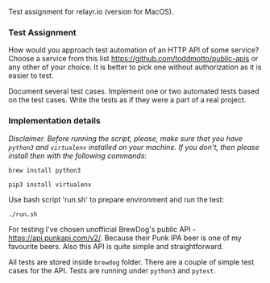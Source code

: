 Test assignment for relayr.io (version for MacOS).
### Test Assignment
How would you approach test automation of an HTTP API of some service? 
Choose a service from this list https://github.com/toddmotto/public-apis or any other of your choice.
It is better to pick one without authorization as it is easier to test.

Document several test cases. 
Implement one or two automated tests based on the test cases. 
Write the tests as if they were a part of a real project.

### Implementation details
_Disclaimer.
Before running the script, please, make sure that you have `python3` and `virtualenv` installed on your machine.
If you don't, then please install then with the following commands:_
```
brew install python3
```
```
pip3 install virtualenv
```

Use bash script 'run.sh' to prepare environment and run the test: 
```
./run.sh
```

For testing I've chosen unofficial BrewDog's public API - https://api.punkapi.com/v2/.
Because their Punk IPA beer is one of my favourite beers. Also this API is
quite simple and straightforward.

All tests are stored inside `brewdog` folder. There are a couple of simple test cases for the API.
Tests are running under `python3` and `pytest`.